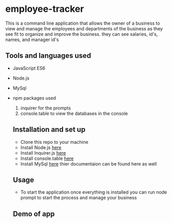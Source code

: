# employee-tracker
This is a command line application that allows the owner of a business to view and manage the employees and departments of the business as they see fit to organize and improve the business. they can see salaries, id's, names, and manager id's 
## Tools and languages used
* JavaScript ES6
* Node.js
* MySql
* npm packages used 
  1. inquirer for the prompts
  2. console.table to view the databases in the console
  
  ## Installation and set up
  * Clone this repo to your machine
  * Install Node.js [here](https://nodejs.org/en/download/) 
  * Install Inquirer.js [here](https://www.npmjs.com/package/inquirer)
  * Install console.table [here](https://www.npmjs.com/package/console.table)
  * Install MySql [here](https://www.npmjs.com/package/mysql2) thier documentaion can be found here as well
  
  ## Usage
  * To start the application once everything is installed you can run node prompt to start the process and manage your business
  
  ## Demo of app
  
